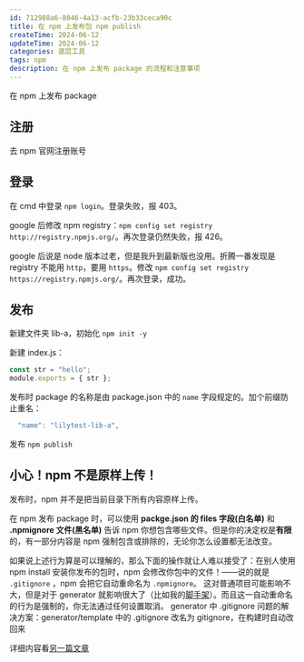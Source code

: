 ```yaml
---
id: 712988a6-8046-4a13-acfb-23b33ceca90c
title: 在 npm 上发布包 npm publish
createTime: 2024-06-12
updateTime: 2024-06-12
categories: 底层工具
tags: npm
description: 在 npm 上发布 package 的流程和注意事项
---
```


在 npm 上发布 package

## 注册

去 npm 官网注册账号

## 登录

在 cmd 中登录 `npm login`。登录失败，报 403。

google 后修改 npm registry：`npm config set registry http://registry.npmjs.org/`。再次登录仍然失败，报 426。

google 后说是 node 版本过老，但是我升到最新版也没用。折腾一番发现是 registry 不能用 `http`，要用 `https`。修改 `npm config set registry https://registry.npmjs.org/`。再次登录，成功。

## 发布

新建文件夹 lib-a，初始化 `npm init -y`

新建 index.js：

```js
const str = "hello";
module.exports = { str };
```

发布时 package 的名称是由 package.json 中的 `name` 字段规定的。加个前缀防止重名：

```js
  "name": "lilytest-lib-a",
```

发布 `npm publish`

## 小心！npm 不是原样上传！

发布时，npm 并不是把当前目录下所有内容原样上传。

在 npm 发布 package 时，可以使用 **packge.json 的 files 字段(白名单)** 和 **.npmignore 文件(黑名单)** 告诉 npm 你想包含哪些文件。但是你的决定权是**有限**的，有一部分内容是 npm 强制包含或排除的，无论你怎么设置都无法改变。

如果说上述行为算是可以理解的，那么下面的操作就让人难以接受了：在别人使用 npm install 安装你发布的包时，npm 会修改你包中的文件！——说的就是 `.gitignore` ，npm 会把它自动重命名为 `.npmignore`。
这对普通项目可能影响不大，但是对于 generator 就影响很大了（比如我的[脚手架](https://blog.csdn.net/tangran0526/article/details/139417312)）。而且这一自动重命名的行为是强制的，你无法通过任何设置取消。
generator 中 .gitignore 问题的解决方案：generator/template 中的 .gitignore 改名为 gitignore，在构建时自动改回来

详细内容看[另一篇文章](https://blog.csdn.net/tangran0526/article/details/139673961)
